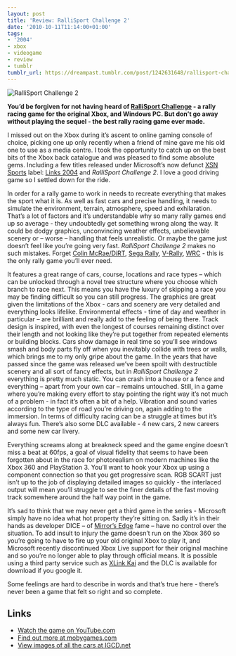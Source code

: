 ```yaml
---
layout: post
title: 'Review: RalliSport Challenge 2'
date: '2010-10-11T11:14:00+01:00'
tags:
- '2004'
- xbox
- videogame
- review
- tumblr
tumblr_url: https://dreampast.tumblr.com/post/1242631648/rallisport-challenge-2
---
```

![RalliSport Challenge 2](https://64.media.tumblr.com/tumblr_la0zwhKO3I1qbfpni.jpg)

**You’d be forgiven for not having heard of [RalliSport Challenge](http://www.mobygames.com/game/rallisport-challenge) - a rally racing game for the original Xbox, and Windows PC. But don’t go away without playing the sequel - the best rally racing game ever made.**

I missed out on the Xbox during it’s ascent to online gaming console of choice, picking one up only recently when a friend of mine gave me his old one to use as a media centre. I took the opportunity to catch up on the best bits of the Xbox back catalogue and was pleased to find some absolute gems. Including a few titles released under Microsoft’s now defunct [XSN Sports](http://en.wikipedia.org/wiki/XSN_Sports) label: [Links 2004](http://www.mobygames.com/game/links-2004) and _RalliSport Challenge 2_. I love a good driving game so I settled down for the ride.

In order for a rally game to work in needs to recreate everything that makes the sport what it is. As well as fast cars and precise handling, it needs to simulate the environment, terrain, atmosphere, speed and exhilaration. That’s a lot of factors and it’s understandable why so many rally games end up so average - they undoubtedly get something wrong along the way. It could be dodgy graphics, unconvincing weather effects, unbelievable scenery or – worse – handling that feels unrealistic. Or maybe the game just doesn’t feel like you’re going very fast. _RalliSport Challenge 2_ makes no such mistakes. Forget [Colin McRae/DiRT](http://www.mobygames.com/game-group/colin-mcrae-rally-series), [Sega Rally](http://www.mobygames.com/game-group/sega-rally-series), [V-Rally](http://www.mobygames.com/game-group/v-rally-series), [WRC](http://www.mobygames.com/game-group/fia-wrc-licensees) - this is the only rally game you’ll ever need.

It features a great range of cars, course, locations and race types – which can be unlocked through a novel tree structure where you choose which branch to race next. This means you have the luxury of skipping a race you may be finding difficult so you can still progress. The graphics are great given the limitations of the Xbox - cars and scenery are very detailed and everything looks lifelike. Environmental effects - time of day and weather in particular – are brilliant and really add to the feeling of being there. Track design is inspired, with even the longest of courses remaining distinct over their length and not looking like they’re put together from repeated elements or building blocks. Cars show damage in real time so you’ll see windows smash and body parts fly off when you inevitably collide with trees or walls, which brings me to my only gripe about the game. In the years that have passed since the game was released we’ve been spoilt with destructible scenery and all sort of fancy effects, but in _RalliSport Challenge 2_ everything is pretty much static. You can crash into a house or a fence and everything – apart from your own car – remains untouched. Still, in a game where you’re making every effort to stay pointing the right way it’s not much of a problem - in fact it’s often a bit of a help. Vibration and sound varies according to the type of road you’re driving on, again adding to the immersion. In terms of difficulty racing can be a struggle at times but it’s always fun. There’s also some DLC available - 4 new cars, 2 new careers and some new car livery.

Everything screams along at breakneck speed and the game engine doesn’t miss a beat at 60fps, a goal of visual fidelity that seems to have been forgotten about in the race for photorealism on modern machines like the Xbox 360 and PlayStation 3. You’ll want to hook your Xbox up using a component connection so that you get progressive scan. RGB SCART just isn’t up to the job of displaying detailed images so quickly - the interlaced output will mean you’ll struggle to see the finer details of the fast moving track somewhere around the half way point in the game.

It’s sad to think that we may never get a third game in the series - Microsoft simply have no idea what hot property they’re sitting on. Sadly it’s in their hands as developer DICE – of [Mirror’s Edge](http://www.mobygames.com/game/mirrors-edge) fame – have no control over the situation. To add insult to injury the game doesn’t run on the Xbox 360 so you’re going to have to fire up your old original Xbox to play it, and Microsoft recently discontinued Xbox Live support for their original machine and so you’re no longer able to play through official means. It is possible using a third party service such as [XLink Kai](http://www.teamxlink.co.uk/) and the DLC is available for download if you google it.

Some feelings are hard to describe in words and that’s true here - there’s never been a game that felt so right and so complete.

## Links

- [Watch the game on YouTube.com](http://www.youtube.com/watch?v=oBmxhmOfVu8)
- [Find out more at mobygames.com](http://www.mobygames.com/game/rallisport-challenge-2)
- [View images of all the cars at IGCD.net](http://www.igcd.net/movie.php?id=19842082)